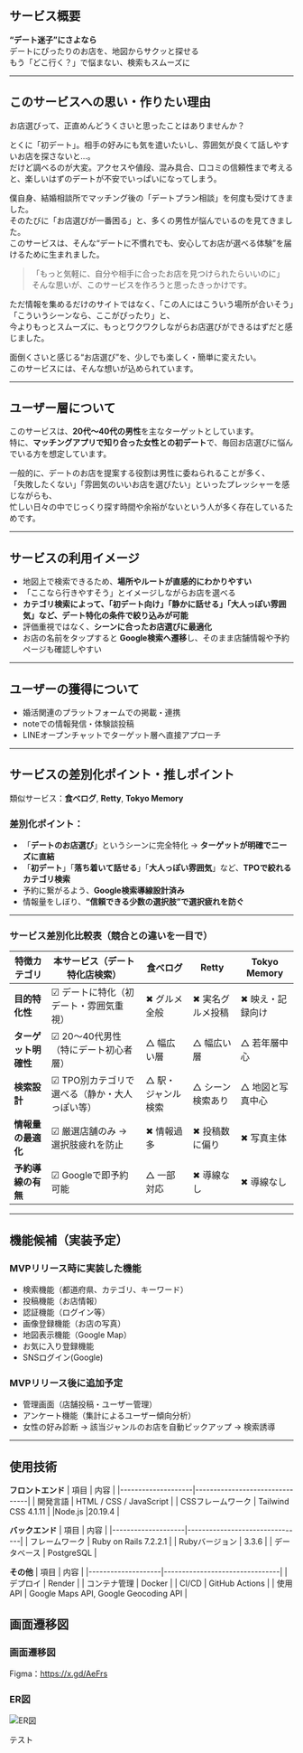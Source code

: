 ## サービス概要

**“デート迷子”にさよなら**  
デートにぴったりのお店を、地図からサクッと探せる  
もう「どこ行く？」で悩まない、検索もスムーズに

---

## このサービスへの思い・作りたい理由

お店選びって、正直めんどうくさいと思ったことはありませんか？

とくに「初デート」。相手の好みにも気を遣いたいし、雰囲気が良くて話しやすいお店を探さないと…。  
だけど調べるのが大変。アクセスや値段、混み具合、口コミの信頼性まで考えると、楽しいはずのデートが不安でいっぱいになってしまう。

僕自身、結婚相談所でマッチング後の「デートプラン相談」を何度も受けてきました。  
そのたびに「お店選びが一番困る」と、多くの男性が悩んでいるのを見てきました。  
このサービスは、そんな“デートに不慣れでも、安心してお店が選べる体験”を届けるために生まれました。

> 「もっと気軽に、自分や相手に合ったお店を見つけられたらいいのに」  
> そんな思いが、このサービスを作ろうと思ったきっかけです。

ただ情報を集めるだけのサイトではなく、「この人にはこういう場所が合いそう」「こういうシーンなら、ここがぴったり」と、  
今よりもっとスムーズに、もっとワクワクしながらお店選びができるはずだと感じました。

面倒くさいと感じる“お店選び”を、少しでも楽しく・簡単に変えたい。  
このサービスには、そんな想いが込められています。

---

## ユーザー層について

このサービスは、**20代〜40代の男性**を主なターゲットとしています。  
特に、**マッチングアプリで知り合った女性との初デート**で、毎回お店選びに悩んでいる方を想定しています。

一般的に、デートのお店を提案する役割は男性に委ねられることが多く、  
「失敗したくない」「雰囲気のいいお店を選びたい」といったプレッシャーを感じながらも、  
忙しい日々の中でじっくり探す時間や余裕がないという人が多く存在しているためです。

---

## サービスの利用イメージ

- 地図上で検索できるため、**場所やルートが直感的にわかりやすい**
- 「ここなら行きやすそう」とイメージしながらお店を選べる
- **カテゴリ検索によって、「初デート向け」「静かに話せる」「大人っぽい雰囲気」など、デート特化の条件で絞り込みが可能**
- 評価重視ではなく、**シーンに合ったお店選びに最適化**
- お店の名前をタップすると **Google検索へ遷移**し、そのまま店舗情報や予約ページも確認しやすい

---

## ユーザーの獲得について

- 婚活関連のプラットフォームでの掲載・連携
- noteでの情報発信・体験談投稿
- LINEオープンチャットでターゲット層へ直接アプローチ

---

## サービスの差別化ポイント・推しポイント

類似サービス：**食べログ**, **Retty**, **Tokyo Memory**

### 差別化ポイント：

- 「**デートのお店選び**」というシーンに完全特化 → **ターゲットが明確でニーズに直結**
- 「**初デート**」「**落ち着いて話せる**」「**大人っぽい雰囲気**」など、**TPOで絞れるカテゴリ検索**
- 予約に繋がるよう、**Google検索導線設計済み**
- 情報量をしぼり、**“信頼できる少数の選択肢”で選択疲れを防ぐ**

---

### サービス差別化比較表（競合との違いを一目で）

| 特徴カテゴリ            | 本サービス（デート特化店検索）              | 食べログ     | Retty           | Tokyo Memory     |
|------------------------|--------------------------------------------|--------------|------------------|------------------|
| **目的特化性**         | ☑︎ デートに特化（初デート・雰囲気重視）      | ✖︎ グルメ全般 | ✖︎ 実名グルメ投稿 | ✖︎ 映え・記録向け |
| **ターゲット明確性**   | ☑︎ 20〜40代男性（特にデート初心者層）        | △ 幅広い層   | △ 幅広い層       | △ 若年層中心     |
| **検索設計**           | ☑︎ TPO別カテゴリで選べる（静か・大人っぽい等） | △ 駅・ジャンル検索 | △ シーン検索あり | △ 地図と写真中心 |
| **情報量の最適化**     | ☑︎ 厳選店舗のみ → 選択肢疲れを防止          | ✖︎ 情報過多    | ✖︎ 投稿数に偏り   | ✖︎ 写真主体       |
| **予約導線の有無**     | ☑︎ Googleで即予約可能                         | △ 一部対応   | ✖︎ 導線なし        | ✖︎ 導線なし        |

---

## 機能候補（実装予定）

### MVPリリース時に実装した機能
- 検索機能（都道府県、カテゴリ、キーワード）
- 投稿機能（お店情報）
- 認証機能（ログイン等）
- 画像登録機能（お店の写真）
- 地図表示機能（Google Map）
- お気に入り登録機能
- SNSログイン(Google)

### MVPリリース後に追加予定
- 管理画面（店舗投稿・ユーザー管理）
- アンケート機能（集計によるユーザー傾向分析）
- 女性の好み診断 → 該当ジャンルのお店を自動ピックアップ → 検索誘導

---

## 使用技術

**フロントエンド**
| 項目               | 内容                           |
|--------------------|--------------------------------|
| 開発言語           | HTML / CSS / JavaScript        |
| CSSフレームワーク  | Tailwind CSS 4.1.11            |
|Node.js             |20.19.4                         |

**バックエンド**
| 項目               | 内容                           |
|--------------------|--------------------------------|
| フレームワーク     | Ruby on Rails 7.2.2.1          |
| Rubyバージョン     | 3.3.6                          |
| データベース       | PostgreSQL                     |

**その他**
| 項目               | 内容                           |
|--------------------|--------------------------------|
| デプロイ           | Render           |
| コンテナ管理       | Docker                           |
| CI/CD              | GitHub Actions |
| 使用API            | Google Maps API, Google Geocoding API |


## 画面遷移図

### 画面遷移図
Figma：https://x.gd/AeFrs

### ER図
![ER図](https://i.gyazo.com/58f775f0384bdbf0eda7278c0af30232.png)


テスト